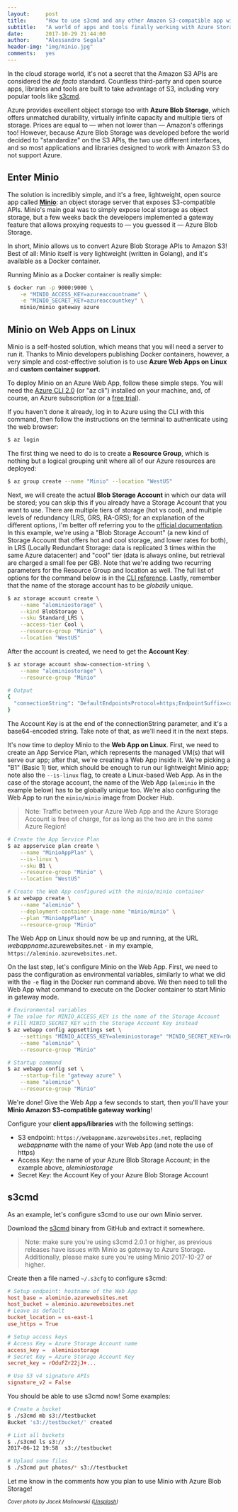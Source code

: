 ```yaml
---
layout:     post
title:      "How to use s3cmd and any other Amazon S3-compatible app with Azure Blob Storage"
subtitle:   "A world of apps and tools finally working with Azure Storage, in just 5 minutes!"
date:       2017-10-29 21:44:00
author:     "Alessandro Segala"
header-img: "img/minio.jpg"
comments:   yes
---
```


In the cloud storage world, it's not a secret that the Amazon S3 APIs are considered the *de facto* standard. Countless third-party and open source apps, libraries and tools are built to take advantage of S3, including very popular tools like [s3cmd](https://github.com/s3tools/s3cmd).

Azure provides excellent object storage too with **Azure Blob Storage**, which offers unmatched durability, virtually infinite capacity and multiple tiers of storage. Prices are equal to — when not lower than — Amazon's offerings too! However, because Azure Blob Storage was developed before the world decided to "standardize" on the S3 APIs, the two use different interfaces, and so most applications and libraries designed to work with Amazon S3 do not support Azure.

## Enter Minio

The solution is incredibly simple, and it's a free, lightweight, open source app called **[Minio](https://minio.io/)**: an object storage server that exposes S3-compatible APIs. Minio's main goal was to simply expose local storage as object storage, but a few weeks back the developers implemented a gateway feature that allows proxying requests to — you guessed it — Azure Blob Storage.

In short, Minio allows us to convert Azure Blob Storage APIs to Amazon S3! Best of all: Minio itself is very lightweight (written in Golang), and it's available as a Docker container.

Running Minio as a Docker container is really simple:

````bash
$ docker run -p 9000:9000 \
    -e "MINIO_ACCESS_KEY=azureaccountname" \
    -e "MINIO_SECRET_KEY=azureaccountkey" \
    minio/minio gateway azure
````

## Minio on Web Apps on Linux

Minio is a self-hosted solution, which means that you will need a server to run it. Thanks to Minio developers publishing Docker containers, however, a very simple and cost-effective solution is to use **Azure Web Apps on Linux** and **custom container support**.

To deploy Minio on an Azure Web App, follow these simple steps. You will need the [Azure CLI 2.0](https://docs.microsoft.com/en-us/cli/azure/install-azure-cli) (or "az cli") installed on your machine, and, of course, an Azure subscription (or a [free trial](http://azure.com/free)).

If you haven't done it already, log in to Azure using the CLI with this command, then follow the instructions on the terminal to authenticate using the web browser:

````bash
$ az login
````

The first thing we need to do is to create a **Resource Group**, which is nothing but a logical grouping unit where all of our Azure resources are deployed:

````bash
$ az group create --name "Minio" --location "WestUS"
````

Next, we will create the actual **Blob Storage Account** in which our data will be stored; you can skip this if you already have a Storage Account that you want to use. There are multiple tiers of storage (hot vs cool), and multiple levels of redundancy (LRS, GRS, RA-GRS); for an explanation of the different options, I'm better off referring you to the [official documentation](https://docs.microsoft.com/en-us/azure/storage/storage-blob-storage-tiers). In this example, we're using a "Blob Storage Account" (a new kind of Storage Account that offers hot and cool storage, and lower rates for both), in LRS (Locally Redundant Storage: data is replicated 3 times within the same Azure datacenter) and "cool" tier (data is always online, but retrieval are charged a small fee per GB). Note that we're adding two recurring parameters for the Resource Group and location as well. The full list of options for the command below is in the [CLI reference](https://docs.microsoft.com/en-us/cli/azure/storage/account#create). Lastly, remember that the name of the storage account has to be *globally* unique.

````bash
$ az storage account create \
    --name "aleminiostorage" \
    --kind BlobStorage \
    --sku Standard_LRS \
    --access-tier Cool \
    --resource-group "Minio" \
    --location "WestUS"
````

After the account is created, we need to get the **Account Key**:

````bash
$ az storage account show-connection-string \
    --name "aleminiostorage" \
    --resource-group "Minio"

# Output
{
  "connectionString": "DefaultEndpointsProtocol=https;EndpointSuffix=core.windows.net;AccountName=aleminiostorage;AccountKey=rOduFZr22jJ+..."
}
````

The Account Key is at the end of the connectionString parameter, and it's a base64-encoded string. Take note of that, as we'll need it in the next steps.

It's now time to deploy Minio to the **Web App on Linux**. First, we need to create an App Service Plan, which represents the managed VM(s) that will serve our app; after that, we're creating a Web App inside it. We're picking a "B1" (Basic 1) tier, which should be enough to run our lightweight Minio app; note also the `--is-linux` flag, to create a Linux-based Web App. As in the case of the storage account, the name of the Web App (`aleminio` in the example below) has to be globally unique too. We're also configuring the Web App to run the `minio/minio` image from Docker Hub.

> Note: Traffic between your Azure Web App and the Azure Storage Account is free of charge, for as long as the two are in the same Azure Region!

````bash
# Create the App Service Plan
$ az appservice plan create \
    --name "MinioAppPlan" \
    --is-linux \
    --sku B1 \
    --resource-group "Minio" \
    --location "WestUS"

# Create the Web App configured with the minio/minio container
$ az webapp create \
    --name "aleminio" \
    --deployment-container-image-name "minio/minio" \
    --plan "MinioAppPlan" \
    --resource-group "Minio"
````

The Web App on Linux should now be up and running, at the URL *webappname*.azurewebsites.net - in my example, `https://aleminio.azurewebsites.net`.

On the last step, let's configure Minio on the Web App. First, we need to pass the configuration as environmental variables, similarly to what we did with the `-e` flag in the Docker run command above. We then need to tell the Web App what command to execute on the Docker container to start Minio in gateway mode.

````bash
# Environmental variables
# The value for MINIO_ACCESS_KEY is the name of the Storage Account
# Fill MINIO_SECRET_KEY with the Storage Account Key instead
$ az webapp config appsettings set \
    --settings "MINIO_ACCESS_KEY=aleminiostorage" "MINIO_SECRET_KEY=rOduFZr22jJ+..." "PORT=9000" \
    --name "aleminio" \
    --resource-group "Minio"

# Startup command
$ az webapp config set \
    --startup-file "gateway azure" \
    --name "aleminio" \
    --resource-group "Minio"
````

We're done! Give the Web App a few seconds to start, then you'll have your **Minio Amazon S3-compatible gateway working**!

Configure your **client apps/libraries** with the following settings:

- S3 endpoint: `https://webappname.azurewebsites.net`, replacing *webappname* with the name of your Web App (and note the use of https)
- Access Key: the name of your Azure Blob Storage Account; in the example above, *aleminiostorage*
- Secret Key: the Account Key of your Azure Blob Storage Account

## s3cmd

As an example, let's configure s3cmd to use our own Minio server.

Download the [s3cmd](https://github.com/s3tools/s3cmd/releases) binary from GitHub and extract it somewhere.

> Note: make sure you're using s3cmd 2.0.1 or higher, as previous releases have issues with Minio as gateway to Azure Storage. Additionally, please make sure you're using Minio 2017-10-27 or higher.

Create then a file named `~/.s3cfg` to configure s3cmd:

````conf
# Setup endpoint: hostname of the Web App
host_base = aleminio.azurewebsites.net
host_bucket = aleminio.azurewebsites.net
# Leave as default
bucket_location = us-east-1
use_https = True

# Setup access keys
# Access Key = Azure Storage Account name
access_key =  aleminiostorage
# Secret Key = Azure Storage Account Key
secret_key = rOduFZr22jJ+...

# Use S3 v4 signature APIs
signature_v2 = False
````

You should be able to use s3cmd now! Some examples:

````bash
# Create a bucket
$ ./s3cmd mb s3://testbucket
Bucket 's3://testbucket/' created

# List all buckets
$ ./s3cmd ls s3://
2017-06-12 19:58  s3://testbucket

# Uplaod some files
$ ./s3cmd put photos/* s3://testbucket
````

Let me know in the comments how you plan to use Minio with Azure Blob Storage!

<small>*Cover photo by Jacek Malinowski ([Unsplash](https://unsplash.com/@jaxek))*</small>